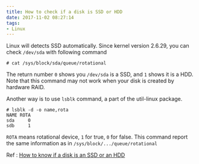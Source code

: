 ```yaml
---
title: How to check if a disk is SSD or HDD
date: 2017-11-02 08:27:14
tags:
- Linux
---
```


Linux will detects SSD automatically.
Since kernel version 2.6.29, you can check `/dev/sda` with following command

```
# cat /sys/block/sda/queue/rotational
```

The return number `0` shows you `/dev/sda` is a SSD, and `1` shows it is a HDD.
Note that this command may not work when your disk is created by hardware RAID.

Another way is to use `lsblk` command, a part of the util-linux package.

```
# lsblk -d -o name,rota
NAME ROTA
sda     0
sdb     1
```

`ROTA` means rotational device, `1` for true, `0` for false.
This command report the same information as in `/sys/block/.../queue/rotational`

Ref : [How to know if a disk is an SSD or an HDD](https://unix.stackexchange.com/questions/65595/how-to-know-if-a-disk-is-an-ssd-or-an-hdd)


